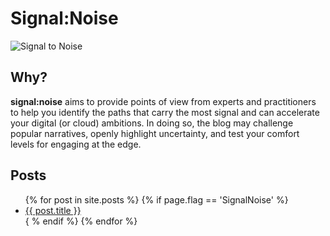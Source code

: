 # Signal:Noise

![Signal to Noise](/PartnerCrucible/Library/signaltonoise-title.png)

## Why?

**signal:noise** aims to provide points of view from experts and practitioners to help you identify the paths that carry the most signal and can accelerate your digital (or cloud) ambitions. In doing so, the blog may challenge popular narratives, openly highlight uncertainty, and test your comfort levels for engaging at the edge.

## Posts

<ul>
  {% for post in site.posts %}
    {% if page.flag == 'SignalNoise' %}
    <li>
      <a href="/PartnerCrucible{{ post.url }}">{{ post.title }}</a>
    </li>
    { % endif %}
  {% endfor %}
</ul>
